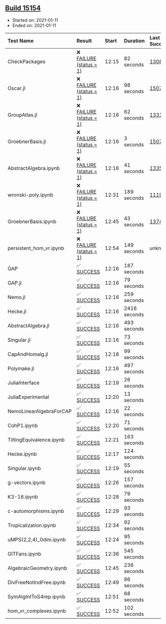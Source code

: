 ## [Build 15154](https://oscarci.mathematik.uni-kl.de/job/oscar/15154/)

* Started on: 2021-01-11
* Ended on: 2021-01-11

| Test Name    | Result | Start | Duration | Last Success | First Failure |
|:-------------|:-------|:------|:---------|:-------------|:--------------|
| CheckPackages | ❌ [FAILURE (status = 1)](https://oscarci.mathematik.uni-kl.de/job/oscar/15154/artifact/logs/build-15154/CheckPackages.log) | 12:15 | 82 seconds | [13085](https://oscarci.mathematik.uni-kl.de/job/oscar/13085/) | [13086](https://oscarci.mathematik.uni-kl.de/job/oscar/13086/) |
| Oscar.jl | ❌ [FAILURE (status = 1)](https://oscarci.mathematik.uni-kl.de/job/oscar/15154/artifact/logs/build-15154/Oscar.jl.log) | 12:16 | 98 seconds | [15079](https://oscarci.mathematik.uni-kl.de/job/oscar/15079/) | [15080](https://oscarci.mathematik.uni-kl.de/job/oscar/15080/) |
| GroupAtlas.jl | ❌ [FAILURE (status = 1)](https://oscarci.mathematik.uni-kl.de/job/oscar/15154/artifact/logs/build-15154/GroupAtlas.jl.log) | 12:16 | 62 seconds | [13311](https://oscarci.mathematik.uni-kl.de/job/oscar/13311/) | [13312](https://oscarci.mathematik.uni-kl.de/job/oscar/13312/) |
| GroebnerBasis.jl | ❌ [FAILURE (status = 1)](https://oscarci.mathematik.uni-kl.de/job/oscar/15154/artifact/logs/build-15154/GroebnerBasis.jl.log) | 12:16 | 3 seconds | [15079](https://oscarci.mathematik.uni-kl.de/job/oscar/15079/) | [15080](https://oscarci.mathematik.uni-kl.de/job/oscar/15080/) |
| AbstractAlgebra.ipynb | ❌ [FAILURE (status = 1)](https://oscarci.mathematik.uni-kl.de/job/oscar/15154/artifact/logs/build-15154/AbstractAlgebra.ipynb.log) | 12:16 | 41 seconds | [13355](https://oscarci.mathematik.uni-kl.de/job/oscar/13355/) | [13356](https://oscarci.mathematik.uni-kl.de/job/oscar/13356/) |
| wronski-poly.ipynb | ❌ [FAILURE (status = 1)](https://oscarci.mathematik.uni-kl.de/job/oscar/15154/artifact/logs/build-15154/wronski-poly.ipynb.log) | 12:31 | 189 seconds | [11192](https://oscarci.mathematik.uni-kl.de/job/oscar/11192/) | [11193](https://oscarci.mathematik.uni-kl.de/job/oscar/11193/) |
| GroebnerBasis.ipynb | ❌ [FAILURE (status = 1)](https://oscarci.mathematik.uni-kl.de/job/oscar/15154/artifact/logs/build-15154/GroebnerBasis.ipynb.log) | 12:45 | 43 seconds | [13748](https://oscarci.mathematik.uni-kl.de/job/oscar/13748/) | [13749](https://oscarci.mathematik.uni-kl.de/job/oscar/13749/) |
| persistent_hom_vr.ipynb | ❌ [FAILURE (status = 1)](https://oscarci.mathematik.uni-kl.de/job/oscar/15154/artifact/logs/build-15154/persistent_hom_vr.ipynb.log) | 12:54 | 149 seconds | unknown | unknown |
| GAP | ✅ [SUCCESS](https://oscarci.mathematik.uni-kl.de/job/oscar/15154/artifact/logs/build-15154/GAP.log) | 12:16 | 187 seconds |  |  |
| GAP.jl | ✅ [SUCCESS](https://oscarci.mathematik.uni-kl.de/job/oscar/15154/artifact/logs/build-15154/GAP.jl.log) | 12:16 | 79 seconds |  |  |
| Nemo.jl | ✅ [SUCCESS](https://oscarci.mathematik.uni-kl.de/job/oscar/15154/artifact/logs/build-15154/Nemo.jl.log) | 12:16 | 259 seconds |  |  |
| Hecke.jl | ✅ [SUCCESS](https://oscarci.mathematik.uni-kl.de/job/oscar/15154/artifact/logs/build-15154/Hecke.jl.log) | 12:16 | 2416 seconds |  |  |
| AbstractAlgebra.jl | ✅ [SUCCESS](https://oscarci.mathematik.uni-kl.de/job/oscar/15154/artifact/logs/build-15154/AbstractAlgebra.jl.log) | 12:16 | 493 seconds |  |  |
| Singular.jl | ✅ [SUCCESS](https://oscarci.mathematik.uni-kl.de/job/oscar/15154/artifact/logs/build-15154/Singular.jl.log) | 12:16 | 73 seconds |  |  |
| CapAndHomalg.jl | ✅ [SUCCESS](https://oscarci.mathematik.uni-kl.de/job/oscar/15154/artifact/logs/build-15154/CapAndHomalg.jl.log) | 12:18 | 99 seconds |  |  |
| Polymake.jl | ✅ [SUCCESS](https://oscarci.mathematik.uni-kl.de/job/oscar/15154/artifact/logs/build-15154/Polymake.jl.log) | 12:16 | 497 seconds |  |  |
| JuliaInterface | ✅ [SUCCESS](https://oscarci.mathematik.uni-kl.de/job/oscar/15154/artifact/logs/build-15154/JuliaInterface.log) | 12:19 | 26 seconds |  |  |
| JuliaExperimental | ✅ [SUCCESS](https://oscarci.mathematik.uni-kl.de/job/oscar/15154/artifact/logs/build-15154/JuliaExperimental.log) | 12:20 | 13 seconds |  |  |
| NemoLinearAlgebraForCAP | ✅ [SUCCESS](https://oscarci.mathematik.uni-kl.de/job/oscar/15154/artifact/logs/build-15154/NemoLinearAlgebraForCAP.log) | 12:16 | 22 seconds |  |  |
| CohP1.ipynb | ✅ [SUCCESS](https://oscarci.mathematik.uni-kl.de/job/oscar/15154/artifact/logs/build-15154/CohP1.ipynb.log) | 12:20 | 71 seconds |  |  |
| TiltingEquivalence.ipynb | ✅ [SUCCESS](https://oscarci.mathematik.uni-kl.de/job/oscar/15154/artifact/logs/build-15154/TiltingEquivalence.ipynb.log) | 12:21 | 163 seconds |  |  |
| Hecke.ipynb | ✅ [SUCCESS](https://oscarci.mathematik.uni-kl.de/job/oscar/15154/artifact/logs/build-15154/Hecke.ipynb.log) | 12:17 | 124 seconds |  |  |
| Singular.ipynb | ✅ [SUCCESS](https://oscarci.mathematik.uni-kl.de/job/oscar/15154/artifact/logs/build-15154/Singular.ipynb.log) | 12:19 | 55 seconds |  |  |
| g-vectors.ipynb | ✅ [SUCCESS](https://oscarci.mathematik.uni-kl.de/job/oscar/15154/artifact/logs/build-15154/g-vectors.ipynb.log) | 12:26 | 157 seconds |  |  |
| K3-16.ipynb | ✅ [SUCCESS](https://oscarci.mathematik.uni-kl.de/job/oscar/15154/artifact/logs/build-15154/K3-16.ipynb.log) | 12:28 | 79 seconds |  |  |
| c-automorphisms.ipynb | ✅ [SUCCESS](https://oscarci.mathematik.uni-kl.de/job/oscar/15154/artifact/logs/build-15154/c-automorphisms.ipynb.log) | 12:29 | 93 seconds |  |  |
| Tropicalization.ipynb | ✅ [SUCCESS](https://oscarci.mathematik.uni-kl.de/job/oscar/15154/artifact/logs/build-15154/Tropicalization.ipynb.log) | 12:34 | 92 seconds |  |  |
| uMPS(2,2,4)_0dim.ipynb | ✅ [SUCCESS](https://oscarci.mathematik.uni-kl.de/job/oscar/15154/artifact/logs/build-15154/uMPS-2-2-4-_0dim.ipynb.log) | 12:24 | 95 seconds |  |  |
| GITFans.ipynb | ✅ [SUCCESS](https://oscarci.mathematik.uni-kl.de/job/oscar/15154/artifact/logs/build-15154/GITFans.ipynb.log) | 12:36 | 545 seconds |  |  |
| AlgebraicGeometry.ipynb | ✅ [SUCCESS](https://oscarci.mathematik.uni-kl.de/job/oscar/15154/artifact/logs/build-15154/AlgebraicGeometry.ipynb.log) | 12:45 | 236 seconds |  |  |
| DivFreeNotIndFree.ipynb | ✅ [SUCCESS](https://oscarci.mathematik.uni-kl.de/job/oscar/15154/artifact/logs/build-15154/DivFreeNotIndFree.ipynb.log) | 12:49 | 86 seconds |  |  |
| SymAlgIntToS4rep.ipynb | ✅ [SUCCESS](https://oscarci.mathematik.uni-kl.de/job/oscar/15154/artifact/logs/build-15154/SymAlgIntToS4rep.ipynb.log) | 12:51 | 68 seconds |  |  |
| hom_vr_complexes.ipynb | ✅ [SUCCESS](https://oscarci.mathematik.uni-kl.de/job/oscar/15154/artifact/logs/build-15154/hom_vr_complexes.ipynb.log) | 12:52 | 102 seconds |  |  |
